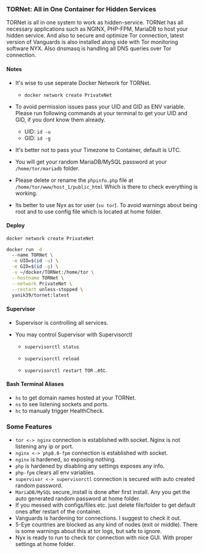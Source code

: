 ### TORNet: All in One Container for Hidden Services

TORNet is all in one system to work as hidden-service. TORNet has all necessary applications such as NGINX, PHP-FPM, MariaDB to host your hidden service. 
And also to secure and optimize Tor connection, latest version of Vanguards is also installed along side with Tor monitoring software NYX. Also dnsmasq is handling all DNS queries over Tor connection.

#### Notes
  * It's wise to use seperate Docker Network for TORNet.
 
      * `docker network create PrivateNet`

  * To avoid permission issues pass your UID and GID as ENV variable. Please run following commands at your terminal to get your UID and GID, if you dont know them already.
 
      * UID: `id -u`
      * GID: `id -g`

  * It's better not to pass your Timezone to Container, default is UTC.
  * You will get your random MariaDB/MySQL password at your `/home/tor/mariadb` folder.
  * Please delete or rename the `phpinfo.php` file at `/home/tor/www/host_1/public_html` Which is there to check everything is working.
  * Its better to use Nyx as tor user (`su tor`). To avoid warnings about being root and to use config file which is located at home folder.

#### Deploy

  ```bash
  docker network create PrivateNet
  
  docker run -d 
    --name TORNet \
    -e UID=$(id -u) \
    -e GID=$(id -g) \
    -v ~/docker/TORNet:/home/tor \
    --hostname TORNet \
    --network PrivateNet \
    --restart unless-stopped \  
    yanik39/tornet:latest
  ```
  
#### Supervisor
  * Supervisor is controlling all services.
  * You may control Supervisor with Supervisorctl
      
      * `supervisorctl status`

      * `supervisorctl reload`

      * `supervisorctl restart TOR` ..etc.

#### Bash Terminal Aliases
  * `hs` to get domain names hosted at your TORNet.
  * `ns` to see listening sockets and ports.
  * `hc` to manualy trigger HealthCheck.

### Some Features
 * `tor <-> nginx` connection is established with socket. Nginx is not listening any ip or port.
 * `nginx <-> php8.0-fpm` connection is established with socket.
 * `nginx` is hardened, so exposing nothing.
 * `php` is hardened by disabling any settings exposes any info.
 * `php-fpm` clears all env variables.
 * `supervisor <-> supervisorctl` connection is secured with auto created random password.
 * `MariaDB/MySQL` secure_install is done after first install. Any you get the auto generated random password at home folder.
 * If you messed with configs/files etc. just delete file/folder to get default ones after restart of the container.
 * Vanguards is hardening tor connections. I suggest to check it out.
 * 5-Eye countries are blocked as any kind of nodes (exit or middle). There is some warnings about this at tor logs, but safe to ignore.
 * Nyx is ready to run to check tor connection with nice GUI. With proper settings at home folder.
